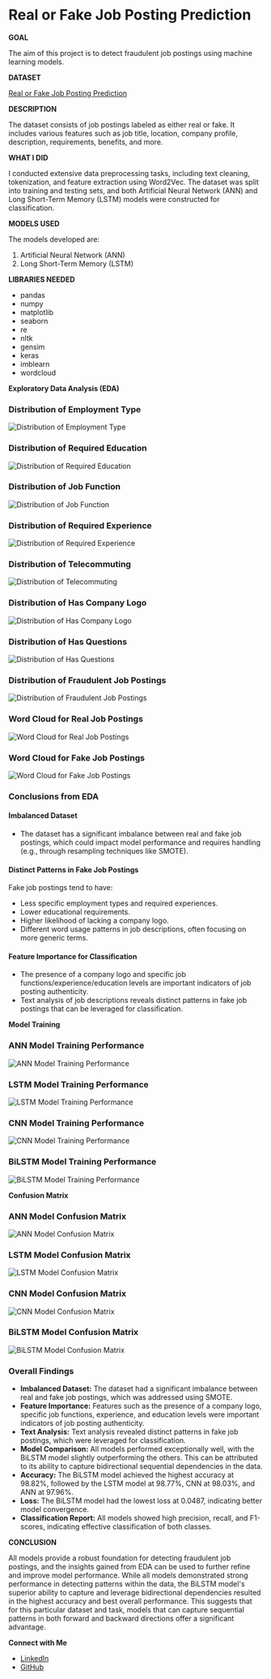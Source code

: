 # Real or Fake Job Posting Prediction

**GOAL**

The aim of this project is to detect fraudulent job postings using machine learning models.

**DATASET**

[Real or Fake Job Posting Prediction
](https://www.kaggle.com/datasets/shivamb/real-or-fake-fake-jobposting-prediction)

**DESCRIPTION**

The dataset consists of job postings labeled as either real or fake. It includes various features such as job title, location, company profile, description, requirements, benefits, and more.

**WHAT I DID**

I conducted extensive data preprocessing tasks, including text cleaning, tokenization, and feature extraction using Word2Vec. The dataset was split into training and testing sets, and both Artificial Neural Network (ANN) and Long Short-Term Memory (LSTM) models were constructed for classification.

**MODELS USED**

The models developed are:

1. Artificial Neural Network (ANN)
2. Long Short-Term Memory (LSTM)

**LIBRARIES NEEDED**

- pandas
- numpy
- matplotlib
- seaborn
- re
- nltk
- gensim
- keras
- imblearn
- wordcloud

**Exploratory Data Analysis (EDA)**

### Distribution of Employment Type
![Distribution of Employment Type](../Images/Distribution_of_employment_type.png)

### Distribution of Required Education
![Distribution of Required Education](../Images/Distribution_of_required_education.png)

### Distribution of Job Function
![Distribution of Job Function](../Images/Distribution_of_function.png)

### Distribution of Required Experience
![Distribution of Required Experience](../Images/Distribution_of_required_experience.png)

### Distribution of Telecommuting
![Distribution of Telecommuting](../Images/Distribution_of_telecommunicating.png)

### Distribution of Has Company Logo
![Distribution of Has Company Logo](../Images/Distribution_of_has_company_logo.png)

### Distribution of Has Questions
![Distribution of Has Questions](../Images/Distribution_of_has_questions.png)

### Distribution of Fraudulent Job Postings
![Distribution of Fraudulent Job Postings](../Images/Distribution_of_fraudulent_job_posting.png)

### Word Cloud for Real Job Postings
![Word Cloud for Real Job Postings](../Images/word_cloud_real.png)

### Word Cloud for Fake Job Postings
![Word Cloud for Fake Job Postings](../Images/word_cloud_fake.png)

### Conclusions from EDA

#### Imbalanced Dataset
- The dataset has a significant imbalance between real and fake job postings, which could impact model performance and requires handling (e.g., through resampling techniques like SMOTE).

#### Distinct Patterns in Fake Job Postings
Fake job postings tend to have:
- Less specific employment types and required experiences.
- Lower educational requirements.
- Higher likelihood of lacking a company logo.
- Different word usage patterns in job descriptions, often focusing on more generic terms.

#### Feature Importance for Classification
- The presence of a company logo and specific job functions/experience/education levels are important indicators of job posting authenticity.
- Text analysis of job descriptions reveals distinct patterns in fake job postings that can be leveraged for classification.

**Model Training**

### ANN Model Training Performance
![ANN Model Training Performance](../Images/ANN.png)

### LSTM Model Training Performance
![LSTM Model Training Performance](../Images/LSTM.png)

### CNN Model Training Performance
![CNN Model Training Performance](../Images/CNN.png)

### BiLSTM Model Training Performance
![BiLSTM Model Training Performance](../Images/BiLSTM.png)

**Confusion Matrix**

### ANN Model Confusion Matrix
![ANN Model Confusion Matrix](../Images/ann_cm.png)

### LSTM Model Confusion Matrix
![LSTM Model Confusion Matrix](../Images/lstm_cm.png)

### CNN Model Confusion Matrix
![CNN Model Confusion Matrix](../Images/CNN_cm.png)

### BiLSTM Model Confusion Matrix
![BiLSTM Model Confusion Matrix](../Images/BiLSTM_cm.png)






### Overall Findings
- **Imbalanced Dataset:** The dataset had a significant imbalance between real and fake job postings, which was addressed using SMOTE.
- **Feature Importance:** Features such as the presence of a company logo, specific job functions, experience, and education levels were important indicators of job posting authenticity.
- **Text Analysis:** Text analysis revealed distinct patterns in fake job postings, which were leveraged for classification.
- **Model Comparison:** All models performed exceptionally well, with the BiLSTM model slightly outperforming the others. This can be attributed to its ability to capture bidirectional sequential dependencies in the data.
- **Accuracy:** The BiLSTM model achieved the highest accuracy at 98.82%, followed by the LSTM model at 98.77%, CNN at 98.03%, and ANN at 97.96%.
- **Loss:** The BiLSTM model had the lowest loss at 0.0487, indicating better model convergence.
- **Classification Report:** All models showed high precision, recall, and F1-scores, indicating effective classification of both classes.

**CONCLUSION**

All models provide a robust foundation for detecting fraudulent job postings, and the insights gained from EDA can be used to further refine and improve model performance. While all models demonstrated strong performance in detecting patterns within the data, the BiLSTM model's superior ability to capture and leverage bidirectional dependencies resulted in the highest accuracy and best overall performance. This suggests that for this particular dataset and task, models that can capture sequential patterns in both forward and backward directions offer a significant advantage.


**Connect with Me**

- [LinkedIn](https://www.linkedin.com/in/barrenkala-veera-venkata-karthik-b58b9a285/)
- [GitHub](https://github.com/Karthik110505)
